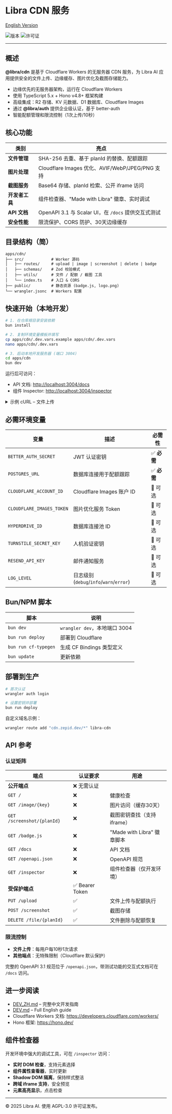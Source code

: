 # Libra CDN 服务

[English Version](./README.md)

![版本](https://img.shields.io/badge/version-0.0.0-blue)
![许可证](https://img.shields.io/badge/license-AGPL--3.0-green)

---

## 概述

**@libra/cdn** 是基于 Cloudflare Workers 的无服务器 CDN 服务，为 Libra AI 应用提供安全的文件上传、边缘缓存、图片优化及截图存储能力。

* 边缘优先的无服务器架构，运行在 Cloudflare Workers
* 使用 TypeScript 5.x + Hono v4.8+ 框架构建
* 高级集成：R2 存储、KV 元数据、D1 数据库、Cloudflare Images
* 通过 **@libra/auth** 提供企业级认证，基于 better-auth
* 智能配额管理和限流控制（1次上传/10秒）

## 核心功能

| 类别 | 亮点 |
|------|------|
| **文件管理** | SHA-256 去重、基于 planId 的替换、配额跟踪 |
| **图片处理** | Cloudflare Images 优化、AVIF/WebP/JPEG/PNG 支持 |
| **截图服务** | Base64 存储、planId 检索、公开 iframe 访问 |
| **开发者工具** | 组件检查器、"Made with Libra" 徽章、实时调试 |
| **API 文档** | OpenAPI 3.1 与 Scalar UI，在 `/docs` 提供交互式测试 |
| **安全性能** | 限流保护、CORS 防护、30天边缘缓存 |

## 目录结构（简）

```
apps/cdn/
├── src/            # Worker 源码
│   ├── routes/     # upload | image | screenshot | delete | badge
│   ├── schemas/    # Zod 校验模式
│   ├── utils/      # 文件 / 配额 / 截图 工具
│   └── index.ts    # 入口 & CORS
├── public/         # 静态资源 (badge.js, logo.png)
└── wrangler.jsonc  # Workers 配置
```

## 快速开始（本地开发）

```bash
# 1. 在仓库根目录安装依赖
bun install

# 2. 复制环境变量模板并填写
cp apps/cdn/.dev.vars.example apps/cdn/.dev.vars
nano apps/cdn/.dev.vars

# 3. 启动本地开发服务器 (端口 3004)
cd apps/cdn
bun dev
```

运行后可访问：

* API 文档: <http://localhost:3004/docs>
* 组件 Inspector: <http://localhost:3004/inspector>

<details>
<summary>示例 cURL – 文件上传</summary>

```bash
curl -X PUT http://localhost:3004/upload \
  -H "Authorization: Bearer YOUR_TOKEN" \
  -F "image=@example.jpg" \
  -F "planId=my_plan"
```

</details>

## 必需环境变量

| 变量 | 描述 | 必需性 |
|------|------|--------|
| `BETTER_AUTH_SECRET` | JWT 认证密钥 | ✅ **必需** |
| `POSTGRES_URL` | 数据库连接用于配额跟踪 | ✅ **必需** |
| `CLOUDFLARE_ACCOUNT_ID` | Cloudflare Images 账户 ID | 🔧 可选 |
| `CLOUDFLARE_IMAGES_TOKEN` | 图片优化服务 Token | 🔧 可选 |
| `HYPERDRIVE_ID` | 数据库连接池 ID | 🔧 可选 |
| `TURNSTILE_SECRET_KEY` | 人机验证密钥 | 🔧 可选 |
| `RESEND_API_KEY` | 邮件通知服务 | 🔧 可选 |
| `LOG_LEVEL` | 日志级别 (`debug`/`info`/`warn`/`error`) | 🔧 可选 |

## Bun/NPM 脚本

| 脚本 | 说明 |
|------|------|
| `bun dev` | `wrangler dev`，本地端口 3004 |
| `bun run deploy` | 部署到 Cloudflare |
| `bun run cf-typegen` | 生成 CF Bindings 类型定义 |
| `bun update` | 更新依赖 |

## 部署到生产

```bash
# 首次认证
wrangler auth login

# 设置密钥并部署
bun run deploy
```

自定义域名示例：

```bash
wrangler route add "cdn.zepid.dev/*" libra-cdn
```

## API 参考

### 认证矩阵

| 端点 | 认证要求 | 用途 |
|------|---------|------|
| **公开端点** | ❌ 无需认证 | |
| `GET /` | ❌ | 健康检查 |
| `GET /image/{key}` | ❌ | 图片访问（缓存30天） |
| `GET /screenshot/{planId}` | ❌ | 截图密钥查找（支持iframe） |
| `GET /badge.js` | ❌ | "Made with Libra" 徽章脚本 |
| `GET /docs` | ❌ | API 文档 |
| `GET /openapi.json` | ❌ | OpenAPI 规范 |
| `GET /inspector` | ❌ | 组件检查器（仅开发环境） |
| **受保护端点** | ✅ Bearer Token | |
| `PUT /upload` | ✅ | 文件上传与配额执行 |
| `POST /screenshot` | ✅ | 截图存储 |
| `DELETE /file/{planId}` | ✅ | 文件删除与配额恢复 |

### 限流控制

- **文件上传**：每用户每10秒1次请求
- **其他端点**：无特殊限制（Cloudflare 默认保护）

完整的 OpenAPI 3.1 规范位于 `/openapi.json`，带测试功能的交互式文档可在 `/docs` 访问。

## 进一步阅读

* [DEV_ZH.md](./DEV_ZH.md) – 完整中文开发指南
* [DEV.md](./DEV.md) – Full English guide
* Cloudflare Workers 文档: <https://developers.cloudflare.com/workers/>
* Hono 框架: <https://hono.dev/>

## 组件检查器

开发环境中强大的调试工具，可在 `/inspector` 访问：

- **实时 DOM 检查**，支持元素选择
- **组件属性查看器**，实时更新
- **Shadow DOM 隔离**，保持样式整洁
- **跨域 iframe 支持**，安全预览
- **元素高亮显示**，点击检查

---

© 2025 Libra AI. 使用 AGPL-3.0 许可证发布。 